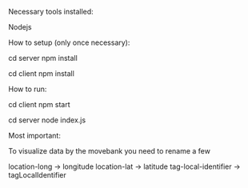 Necessary tools installed:

Nodejs

How to setup (only once necessary):

cd server
npm install

cd client
npm install

How to run:

cd client 
npm start

cd server
node index.js

Most important: 

To visualize data by the movebank you need to rename a few

location-long -> longitude
location-lat -> latitude
tag-local-identifier -> tagLocalIdentifier